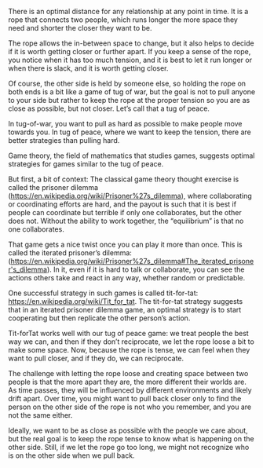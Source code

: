 
There is an optimal distance for any relationship at any point in time. It is a rope that connects two people, which runs longer the more space they need and shorter the closer they want to be.

The rope allows the in-between space to change, but it also helps to decide if it is worth getting closer or further apart.
If you keep a sense of the rope, you notice when it has too much tension, and it is best to let it run longer or when there is slack, and it is worth getting closer. 

Of course, the other side is held by someone else, so holding the rope on both ends is a bit like a game of tug of war, but the goal is not to pull anyone to your side but rather to keep the rope at the proper tension so you are as close as possible, but not closer. Let’s call that a tug of peace. 

In tug-of-war, you want to pull as hard as possible to make people move towards you. In tug of peace, where we want to keep the tension, there are better strategies than pulling hard. 

Game theory, the field of mathematics that studies games, suggests optimal strategies for games similar to the tug of peace.

But first, a bit of context: The classical game theory thought exercise is called the prisoner dilemma (https://en.wikipedia.org/wiki/Prisoner%27s_dilemma), where collaborating or coordinating efforts are hard, and the payout is such that it is best if people can coordinate but terrible if only one collaborates, but the other does not. Without the ability to work together, the “equilibrium” is that no one collaborates. 

That game gets a nice twist once you can play it more than once. This is called the iterated prisoner’s dilemma:(https://en.wikipedia.org/wiki/Prisoner%27s_dilemma#The_iterated_prisoner's_dilemma). In it, even if it is hard to talk or collaborate, you can see the actions others take and react in any way, whether random or predictable. 

One successful strategy in such games is called tit-for-tat: https://en.wikipedia.org/wiki/Tit_for_tat.  The tit-for-tat strategy suggests that in an iterated prisoner dilemma game, an optimal strategy is to start cooperating but then replicate the other person’s action.

Tit-forTat works well with our tug of peace game: we treat people the best way we can, and then if they don’t reciprocate, we let the rope loose a bit to make some space. Now, because the rope is tense, we can feel when they want to pull closer, and if they do, we can reciprocate. 

The challenge with letting the rope loose and creating space between two people is that the more apart they are, the more different their worlds are. As time passes, they will be influenced by different environments and likely drift apart. Over time, you might want to pull back closer only to find the person on the other side of the rope is not who you remember, and you are not the same either.

Ideally, we want to be as close as possible with the people we care about, but the real goal is to keep the rope tense to know what is happening on the other side. Still, if we let the rope go too long, we might not recognize who is on the other side when we pull back. 
